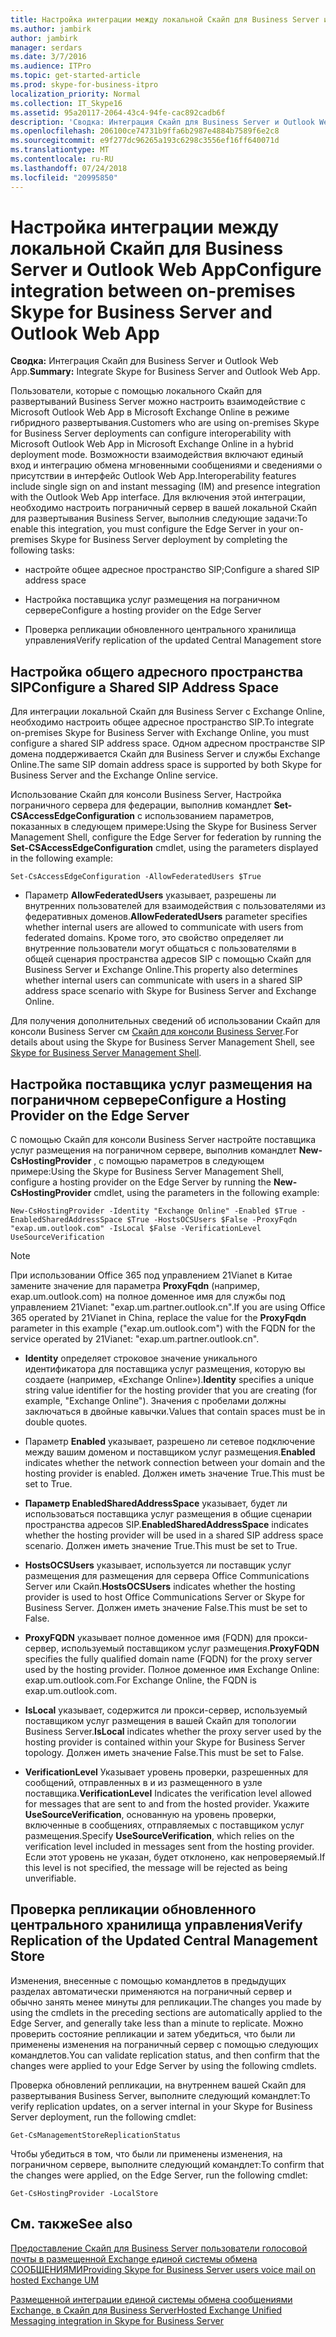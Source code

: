 ```yaml
---
title: Настройка интеграции между локальной Скайп для Business Server и Outlook Web App
ms.author: jambirk
author: jambirk
manager: serdars
ms.date: 3/7/2016
ms.audience: ITPro
ms.topic: get-started-article
ms.prod: skype-for-business-itpro
localization_priority: Normal
ms.collection: IT_Skype16
ms.assetid: 95a20117-2064-43c4-94fe-cac892cadb6f
description: 'Сводка: Интеграция Скайп для Business Server и Outlook Web App.'
ms.openlocfilehash: 206100ce74731b9ffa6b2987e4884b7589f6e2c8
ms.sourcegitcommit: e9f277dc96265a193c6298c3556ef16ff640071d
ms.translationtype: MT
ms.contentlocale: ru-RU
ms.lasthandoff: 07/24/2018
ms.locfileid: "20995850"
---
```

# <a name="configure-integration-between-on-premises-skype-for-business-server-and-outlook-web-app"></a><span data-ttu-id="38a2c-103">Настройка интеграции между локальной Скайп для Business Server и Outlook Web App</span><span class="sxs-lookup"><span data-stu-id="38a2c-103">Configure integration between on-premises Skype for Business Server and Outlook Web App</span></span>
 
<span data-ttu-id="38a2c-104">**Сводка:** Интеграция Скайп для Business Server и Outlook Web App.</span><span class="sxs-lookup"><span data-stu-id="38a2c-104">**Summary:** Integrate Skype for Business Server and Outlook Web App.</span></span>
  
<span data-ttu-id="38a2c-105">Пользователи, которые с помощью локального Скайп для развертываний Business Server можно настроить взаимодействие с Microsoft Outlook Web App в Microsoft Exchange Online в режиме гибридного развертывания.</span><span class="sxs-lookup"><span data-stu-id="38a2c-105">Customers who are using on-premises Skype for Business Server deployments can configure interoperability with Microsoft Outlook Web App in Microsoft Exchange Online in a hybrid deployment mode.</span></span> <span data-ttu-id="38a2c-106">Возможности взаимодействия включают единый вход и интеграцию обмена мгновенными сообщениями и сведениями о присутствии в интерфейс Outlook Web App.</span><span class="sxs-lookup"><span data-stu-id="38a2c-106">Interoperability features include single sign on and instant messaging (IM) and presence integration with the Outlook Web App interface.</span></span> <span data-ttu-id="38a2c-107">Для включения этой интеграции, необходимо настроить пограничный сервер в вашей локальной Скайп для развертывания Business Server, выполнив следующие задачи:</span><span class="sxs-lookup"><span data-stu-id="38a2c-107">To enable this integration, you must configure the Edge Server in your on-premises Skype for Business Server deployment by completing the following tasks:</span></span> 
  
- <span data-ttu-id="38a2c-108">настройте общее адресное пространство SIP;</span><span class="sxs-lookup"><span data-stu-id="38a2c-108">Configure a shared SIP address space</span></span>
    
- <span data-ttu-id="38a2c-109">Настройка поставщика услуг размещения на пограничном сервере</span><span class="sxs-lookup"><span data-stu-id="38a2c-109">Configure a hosting provider on the Edge Server</span></span>
    
- <span data-ttu-id="38a2c-110">Проверка репликации обновленного центрального хранилища управления</span><span class="sxs-lookup"><span data-stu-id="38a2c-110">Verify replication of the updated Central Management store</span></span>
    
## <a name="configure-a-shared-sip-address-space"></a><span data-ttu-id="38a2c-111">Настройка общего адресного пространства SIP</span><span class="sxs-lookup"><span data-stu-id="38a2c-111">Configure a Shared SIP Address Space</span></span>

<span data-ttu-id="38a2c-112">Для интеграции локальной Скайп для Business Server с Exchange Online, необходимо настроить общее адресное пространство SIP.</span><span class="sxs-lookup"><span data-stu-id="38a2c-112">To integrate on-premises Skype for Business Server with Exchange Online, you must configure a shared SIP address space.</span></span> <span data-ttu-id="38a2c-113">Одном адресном пространстве SIP домена поддерживается Скайп для Business Server и службы Exchange Online.</span><span class="sxs-lookup"><span data-stu-id="38a2c-113">The same SIP domain address space is supported by both Skype for Business Server and the Exchange Online service.</span></span>
  
<span data-ttu-id="38a2c-114">Использование Скайп для консоли Business Server, Настройка пограничного сервера для федерации, выполнив командлет **Set-CSAccessEdgeConfiguration** с использованием параметров, показанных в следующем примере:</span><span class="sxs-lookup"><span data-stu-id="38a2c-114">Using the Skype for Business Server Management Shell, configure the Edge Server for federation by running the **Set-CSAccessEdgeConfiguration** cmdlet, using the parameters displayed in the following example:</span></span>
  
```
Set-CsAccessEdgeConfiguration -AllowFederatedUsers $True
```

- <span data-ttu-id="38a2c-115">Параметр **AllowFederatedUsers** указывает, разрешены ли внутренних пользователей для взаимодействия с пользователями из федеративных доменов.</span><span class="sxs-lookup"><span data-stu-id="38a2c-115">**AllowFederatedUsers** parameter specifies whether internal users are allowed to communicate with users from federated domains.</span></span> <span data-ttu-id="38a2c-116">Кроме того, это свойство определяет ли внутренние пользователи могут общаться с пользователями в общей сценария пространства адресов SIP с помощью Скайп для Business Server и Exchange Online.</span><span class="sxs-lookup"><span data-stu-id="38a2c-116">This property also determines whether internal users can communicate with users in a shared SIP address space scenario with Skype for Business Server and Exchange Online.</span></span>
    
<span data-ttu-id="38a2c-117">Для получения дополнительных сведений об использовании Скайп для консоли Business Server см [Скайп для консоли Business Server](../../manage/management-shell.md).</span><span class="sxs-lookup"><span data-stu-id="38a2c-117">For details about using the Skype for Business Server Management Shell, see [Skype for Business Server Management Shell](../../manage/management-shell.md).</span></span>
  
## <a name="configure-a-hosting-provider-on-the-edge-server"></a><span data-ttu-id="38a2c-118">Настройка поставщика услуг размещения на пограничном сервере</span><span class="sxs-lookup"><span data-stu-id="38a2c-118">Configure a Hosting Provider on the Edge Server</span></span>

<span data-ttu-id="38a2c-119">С помощью Скайп для консоли Business Server настройте поставщика услуг размещения на пограничном сервере, выполнив командлет **New-CsHostingProvider** , с помощью параметров в следующем примере:</span><span class="sxs-lookup"><span data-stu-id="38a2c-119">Using the Skype for Business Server Management Shell, configure a hosting provider on the Edge Server by running the **New-CsHostingProvider** cmdlet, using the parameters in the following example:</span></span>
  
```
New-CsHostingProvider -Identity "Exchange Online" -Enabled $True -EnabledSharedAddressSpace $True -HostsOCSUsers $False -ProxyFqdn "exap.um.outlook.com" -IsLocal $False -VerificationLevel UseSourceVerification
```

> [!NOTE]
> <span data-ttu-id="38a2c-120">При использовании Office 365 под управлением 21Vianet в Китае замените значение для параметра **ProxyFqdn** (например, exap.um.outlook.com) на полное доменное имя для службы под управлением 21Vianet: "exap.um.partner.outlook.cn".</span><span class="sxs-lookup"><span data-stu-id="38a2c-120">If you are using Office 365 operated by 21Vianet in China, replace the value for the **ProxyFqdn** parameter in this example ("exap.um.outlook.com") with the FQDN for the service operated by 21Vianet: "exap.um.partner.outlook.cn".</span></span>
  
- <span data-ttu-id="38a2c-121">**Identity** определяет строковое значение уникального идентификатора для поставщика услуг размещения, которую вы создаете (например, «Exchange Online»).</span><span class="sxs-lookup"><span data-stu-id="38a2c-121">**Identity** specifies a unique string value identifier for the hosting provider that you are creating (for example, "Exchange Online").</span></span> <span data-ttu-id="38a2c-122">Значения с пробелами должны заключаться в двойные кавычки.</span><span class="sxs-lookup"><span data-stu-id="38a2c-122">Values that contain spaces must be in double quotes.</span></span>
    
- <span data-ttu-id="38a2c-123">Параметр **Enabled** указывает, разрешено ли сетевое подключение между вашим доменом и поставщиком услуг размещения.</span><span class="sxs-lookup"><span data-stu-id="38a2c-123">**Enabled** indicates whether the network connection between your domain and the hosting provider is enabled.</span></span> <span data-ttu-id="38a2c-124">Должен иметь значение True.</span><span class="sxs-lookup"><span data-stu-id="38a2c-124">This must be set to True.</span></span>
    
- <span data-ttu-id="38a2c-125">**Параметр EnabledSharedAddressSpace** указывает, будет ли использоваться поставщика услуг размещения в общие сценарии пространства адресов SIP.</span><span class="sxs-lookup"><span data-stu-id="38a2c-125">**EnabledSharedAddressSpace** indicates whether the hosting provider will be used in a shared SIP address space scenario.</span></span> <span data-ttu-id="38a2c-126">Должен иметь значение True.</span><span class="sxs-lookup"><span data-stu-id="38a2c-126">This must be set to True.</span></span>
    
- <span data-ttu-id="38a2c-127">**HostsOCSUsers** указывает, используется ли поставщик услуг размещения для размещения для сервера Office Communications Server или Скайп.</span><span class="sxs-lookup"><span data-stu-id="38a2c-127">**HostsOCSUsers** indicates whether the hosting provider is used to host Office Communications Server or Skype for Business Server.</span></span> <span data-ttu-id="38a2c-128">Должен иметь значение False.</span><span class="sxs-lookup"><span data-stu-id="38a2c-128">This must be set to False.</span></span>
    
- <span data-ttu-id="38a2c-129">**ProxyFQDN** указывает полное доменное имя (FQDN) для прокси-сервер, используемый поставщиком услуг размещения.</span><span class="sxs-lookup"><span data-stu-id="38a2c-129">**ProxyFQDN** specifies the fully qualified domain name (FQDN) for the proxy server used by the hosting provider.</span></span> <span data-ttu-id="38a2c-130">Полное доменное имя Exchange Online: exap.um.outlook.com.</span><span class="sxs-lookup"><span data-stu-id="38a2c-130">For Exchange Online, the FQDN is exap.um.outlook.com.</span></span>
    
- <span data-ttu-id="38a2c-131">**IsLocal** указывает, содержится ли прокси-сервер, используемый поставщиком услуг размещения в вашей Скайп для топологии Business Server.</span><span class="sxs-lookup"><span data-stu-id="38a2c-131">**IsLocal** indicates whether the proxy server used by the hosting provider is contained within your Skype for Business Server topology.</span></span> <span data-ttu-id="38a2c-132">Должен иметь значение False.</span><span class="sxs-lookup"><span data-stu-id="38a2c-132">This must be set to False.</span></span>
    
- <span data-ttu-id="38a2c-133">**VerificationLevel** Указывает уровень проверки, разрешенных для сообщений, отправленных в и из размещенного в узле поставщика.</span><span class="sxs-lookup"><span data-stu-id="38a2c-133">**VerificationLevel** Indicates the verification level allowed for messages that are sent to and from the hosted provider.</span></span> <span data-ttu-id="38a2c-134">Укажите **UseSourceVerification**, основанную на уровень проверки, включенные в сообщениях, отправляемых с поставщиком услуг размещения.</span><span class="sxs-lookup"><span data-stu-id="38a2c-134">Specify **UseSourceVerification**, which relies on the verification level included in messages sent from the hosting provider.</span></span> <span data-ttu-id="38a2c-135">Если этот уровень не указан, будет отклонено, как непроверяемый.</span><span class="sxs-lookup"><span data-stu-id="38a2c-135">If this level is not specified, the message will be rejected as being unverifiable.</span></span>
    
## <a name="verify-replication-of-the-updated-central-management-store"></a><span data-ttu-id="38a2c-136">Проверка репликации обновленного центрального хранилища управления</span><span class="sxs-lookup"><span data-stu-id="38a2c-136">Verify Replication of the Updated Central Management Store</span></span>

<span data-ttu-id="38a2c-137">Изменения, внесенные с помощью командлетов в предыдущих разделах автоматически применяются на пограничный сервер и обычно занять менее минуты для репликации.</span><span class="sxs-lookup"><span data-stu-id="38a2c-137">The changes you made by using the cmdlets in the preceding sections are automatically applied to the Edge Server, and generally take less than a minute to replicate.</span></span> <span data-ttu-id="38a2c-138">Можно проверить состояние репликации и затем убедиться, что были ли применены изменения на пограничный сервер с помощью следующих командлетов.</span><span class="sxs-lookup"><span data-stu-id="38a2c-138">You can validate replication status, and then confirm that the changes were applied to your Edge Server by using the following cmdlets.</span></span>
  
<span data-ttu-id="38a2c-139">Проверка обновлений репликации, на внутреннем вашей Скайп для развертывания Business Server, выполните следующий командлет:</span><span class="sxs-lookup"><span data-stu-id="38a2c-139">To verify replication updates, on a server internal in your Skype for Business Server deployment, run the following cmdlet:</span></span>
  
```
Get-CsManagementStoreReplicationStatus
```

<span data-ttu-id="38a2c-140">Чтобы убедиться в том, что были ли применены изменения, на пограничном сервере, выполните следующий командлет:</span><span class="sxs-lookup"><span data-stu-id="38a2c-140">To confirm that the changes were applied, on the Edge Server, run the following cmdlet:</span></span>
  
```
Get-CsHostingProvider -LocalStore
```

## <a name="see-also"></a><span data-ttu-id="38a2c-141">См. также</span><span class="sxs-lookup"><span data-stu-id="38a2c-141">See also</span></span>

[<span data-ttu-id="38a2c-142">Предоставление Скайп для Business Server пользователи голосовой почты в размещенной Exchange единой системы обмена СООБЩЕНИЯМИ</span><span class="sxs-lookup"><span data-stu-id="38a2c-142">Providing Skype for Business Server users voice mail on hosted Exchange UM</span></span>](http://technet.microsoft.com/library/306d3fb5-231b-4f0b-b8d8-0d9083b5ed77.aspx)
  
[<span data-ttu-id="38a2c-143">Размещенной интеграции единой системы обмена сообщениями Exchange, в Скайп для Business Server</span><span class="sxs-lookup"><span data-stu-id="38a2c-143">Hosted Exchange Unified Messaging integration in Skype for Business Server</span></span>](http://technet.microsoft.com/library/f4de0165-da3b-499e-98fc-28ddd0db02d5.aspx)